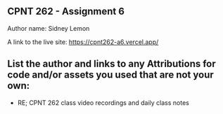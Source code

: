 ## CPNT 262 - Assignment 6

Author name: Sidney Lemon

A link to the live site: https://cpnt262-a6.vercel.app/

## List the author and links to any Attributions for code and/or assets you used that are not your own:

- RE; CPNT 262 class video recordings and daily class notes
